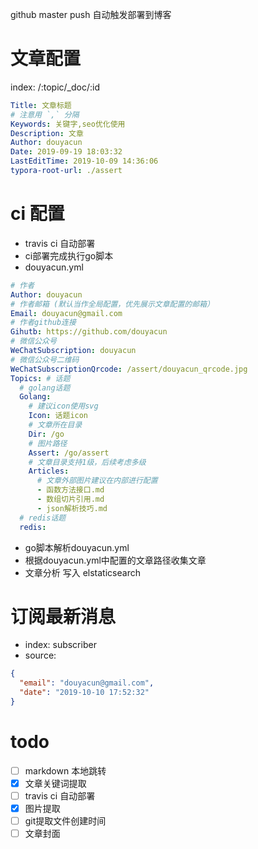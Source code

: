 github master push 自动触发部署到博客

# 文章配置 
index: /:topic/_doc/:id
```yaml
Title: 文章标题
# 注意用 `,` 分隔
Keywords: 关键字,seo优化使用
Description: 文章
Author: douyacun
Date: 2019-09-19 18:03:32
LastEditTime: 2019-10-09 14:36:06
typora-root-url: ./assert
```
# ci 配置
- travis ci 自动部署
- ci部署完成执行go脚本
- douyacun.yml
```yaml
# 作者
Author: douyacun
# 作者邮箱 (默认当作全局配置，优先展示文章配置的邮箱）
Email: douyacun@gmail.com
# 作者github连接
Gihutb: https://github.com/douyacun
# 微信公众号
WeChatSubscription: douyacun
# 微信公众号二维码
WeChatSubscriptionQrcode: /assert/douyacun_qrcode.jpg
Topics: # 话题
  # golang话题
  Golang:
    # 建议icon使用svg
    Icon: 话题icon
    # 文章所在目录 
    Dir: /go
    # 图片路径
    Assert: /go/assert
    # 文章目录支持1级，后续考虑多级
    Articles:
      # 文章外部图片建议在内部进行配置
      - 函数方法接口.md
      - 数组切片引用.md
      - json解析技巧.md
  # redis话题
  redis:
```
- go脚本解析douyacun.yml
- 根据douyacun.yml中配置的文章路径收集文章
- 文章分析 写入 elstaticsearch

# 订阅最新消息
- index: subscriber
- source: 
```json
{
  "email": "douyacun@gmail.com",
  "date": "2019-10-10 17:52:32"
}
```

# todo
- [ ] markdown 本地跳转
- [x] 文章关键词提取
- [ ] travis ci 自动部署
- [x] 图片提取
- [ ] git提取文件创建时间
- [ ] 文章封面
